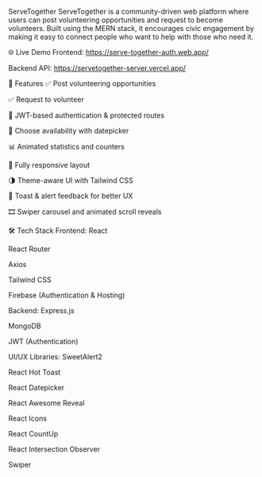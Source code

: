 ServeTogether
ServeTogether is a community-driven web platform where users can post volunteering opportunities and request to become volunteers. Built using the MERN stack, it encourages civic engagement by making it easy to connect people who want to help with those who need it.

🌐 Live Demo
Frontend: https://serve-together-auth.web.app/

Backend API: https://servetogether-server.vercel.app/

🚀 Features
✅ Post volunteering opportunities

✅ Request to volunteer

🔐 JWT-based authentication & protected routes

📅 Choose availability with datepicker

📊 Animated statistics and counters

📱 Fully responsive layout

🌗 Theme-aware UI with Tailwind CSS

🔔 Toast & alert feedback for better UX

🎞️ Swiper carousel and animated scroll reveals

🛠 Tech Stack
Frontend:
React

React Router

Axios

Tailwind CSS

Firebase (Authentication & Hosting)

Backend:
Express.js

MongoDB

JWT (Authentication)

UI/UX Libraries:
SweetAlert2

React Hot Toast

React Datepicker

React Awesome Reveal

React Icons

React CountUp

React Intersection Observer

Swiper

